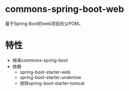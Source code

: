 # commons-spring-boot-web
基于Spring Boot的web项目的父POM。

# 特性
- 继承commons-spring-boot
- 依赖
    + spring-boot-starter-web
    + spring-boot-starter-undertow
    + 排除spring-boot-starter-tomcat